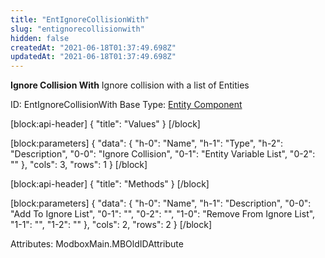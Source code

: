 ```yaml
---
title: "EntIgnoreCollisionWith"
slug: "entignorecollisionwith"
hidden: false
createdAt: "2021-06-18T01:37:49.698Z"
updatedAt: "2021-06-18T01:37:49.698Z"
---
```

**Ignore Collision With**
Ignore collision with a list of Entities

ID: EntIgnoreCollisionWith
Base Type: [Entity Component](doc:componententity)

[block:api-header]
{
  "title": "Values"
}
[/block]

[block:parameters]
{
  "data": {
    "h-0": "Name",
    "h-1": "Type",
    "h-2": "Description",
    "0-0": "Ignore Collision",
    "0-1": "Entity Variable List",
    "0-2": ""
  },
  "cols": 3,
  "rows": 1
}
[/block]

[block:api-header]
{
  "title": "Methods"
}
[/block]

[block:parameters]
{
  "data": {
    "h-0": "Name",
    "h-1": "Description",
    "0-0": "Add To Ignore List",
    "0-1": "",
    "0-2": "",
    "1-0": "Remove From Ignore List",
    "1-1": "",
    "1-2": ""
  },
  "cols": 2,
  "rows": 2
}
[/block]


Attributes:
ModboxMain.MBOldIDAttribute